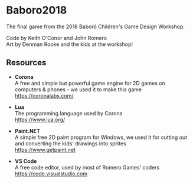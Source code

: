 # Baboro2018
The final game from the 2018 Baboró Children's Game Design Workshop.

Code by Keith O'Conor and John Romero<br />
Art by Denman Rooke and the kids at the workshop!

## Resources

* **Corona**<br />
A free and simple but powerful game engine for 2D games on computers & phones - we used it to make this game<br />
https://coronalabs.com/

* **Lua**<br />
The programming language used by Corona<br />
https://www.lua.org/

* **Paint.<i></i>NET**<br />
A simple free 2D paint program for Windows, we used it for cutting out and converting the kids' drawings into sprites<br />
https://www.getpaint.net

* **VS Code**<br />
A free code editor, used by most of Romero Games’ coders<br />
https://code.visualstudio.com


